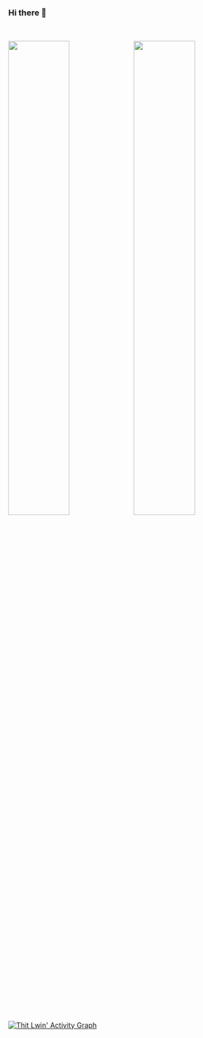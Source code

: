 ### Hi there 👋

<!--
**ophir-backend-02/ophir-backend-02** is a ✨ _special_ ✨ repository because its `README.md` (this file) appears on your GitHub profile.

Here are some ideas to get you started:

- 🔭 I’m currently working on ...
- 🌱 I’m currently learning ...
- 👯 I’m looking to collaborate on ...
- 🤔 I’m looking for help with ...
- 💬 Ask me about ...
- 📫 How to reach me: ...
- 😄 Pronouns: ...
- ⚡ Fun fact: ...
-->

<br/>
<p align="left">
  <img width="49.5%" src="https://github-readme-stats.vercel.app/api?username=ophir-backend-02&show_icons=true&theme=gruvbox&hide_border=true" />
    <img width="49.5%" src="https://github-readme-streak-stats.herokuapp.com/?user=ophir-backend-02&theme=gruvbox&hide_border=true" />
</p>
<br>

[![Thit Lwin' Activity Graph](https://github-readme-activity-graph.vercel.app/graph?username=ophir-backend-02&theme=gruvbox)](https://github.com/ophir-backend-02)

